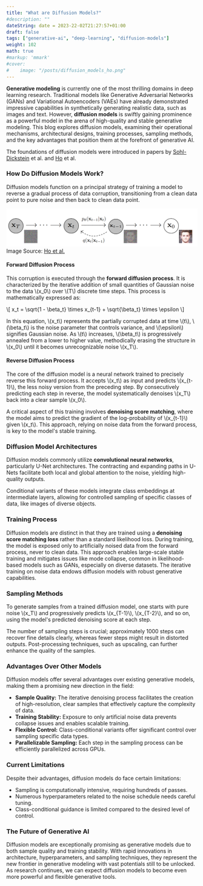 ```yaml
---
title: "What are Diffusion Models?"
#description: ""
dateString: date = 2023-22-02T21:27:57+01:00
draft: false
tags: ["generative-ai", "deep-learning", "diffusion-models"]
weight: 102
math: true
#markup: 'mmark'
#cover:
#    image: "/posts/diffusion_models_ho.png"
---
```


**Generative modeling** is currently one of the most thrilling domains in deep learning research. 
Traditional models like Generative Adversarial Networks (GANs) and Variational Autoencoders (VAEs) have already demonstrated impressive capabilities in synthetically generating realistic data, such as images and text. However, **diffusion models** is swiftly gaining prominence as a powerful model in the arena of high-quality and stable generative modeling. This blog explores diffusion models, examining their operational mechanisms, architectural designs, training processes, sampling methods, and the key advantages that position them at the forefront of generative AI.

The foundations of diffusion models were introduced in papers by [Sohl-Dickstein](https://arxiv.org/pdf/1503.03585.pdf) et al. and [Ho](https://arxiv.org/pdf/2006.11239.pdf) et al.

### How Do Diffusion Models Work?

Diffusion models function on a principal strategy of training a model to reverse a gradual process of data corruption, transitioning from a clean data point to pure noise and then back to clean data point.

![asd](/posts/diffusion_models_ho.png)
Image Source: [Ho et al.](https://arxiv.org/abs/2006.11239)
#### Forward Diffusion Process

This corruption is executed through the **forward diffusion process**. It is characterized by the iterative addition of small quantities of Gaussian noise to the data \\(x_0\\) over \\(T\\) discrete time steps. This process is mathematically expressed as:

\\[ x_t = \\sqrt{1 - \\beta_t} \\times x_{t-1} + \\sqrt{\\beta_t} \\times \\epsilon \\]

In this equation, \\(x_t\\) represents the partially corrupted data at time \\(t\\), \\(\\beta_t\\) is the noise parameter that controls variance, and \\(\\epsilon\\) signifies Gaussian noise. As \\(t\\) increases, \\(\\beta_t\\) is progressively annealed from a lower to higher value, methodically erasing the structure in \\(x_0\\) until it becomes unrecognizable noise \\(x_T\\).

#### Reverse Diffusion Process

The core of the diffusion model is a neural network trained to precisely reverse this forward process. It accepts \\(x_t\\) as input and predicts \\(x_{t-1}\\), the less noisy version from the preceding step. By consecutively predicting each step in reverse, the model systematically denoises \\(x_T\\) back into a clear sample \\(x_0\\).

A critical aspect of this training involves **denoising score matching**, where the model aims to predict the gradient of the log-probability of \\(x_{t-1}\\) given \\(x_t\\). This approach, relying on noise data from the forward process, is key to the model's stable training.

### Diffusion Model Architectures

Diffusion models commonly utilize **convolutional neural networks**, particularly U-Net architectures. The contracting and expanding paths in U-Nets facilitate both local and global attention to the noise, yielding high-quality outputs.

Conditional variants of these models integrate class embeddings at intermediate layers, allowing for controlled sampling of specific classes of data, like images of diverse objects.

### Training Process

Diffusion models are distinct in that they are trained using a **denoising score matching loss** rather than a standard likelihood loss. During training, the model is exposed only to artificially noised data from the forward process, never to clean data. This approach enables large-scale stable training and mitigates issues like mode collapse, common in likelihood-based models such as GANs, especially on diverse datasets. The iterative training on noise data endows diffusion models with robust generative capabilities.

### Sampling Methods

To generate samples from a trained diffusion model, one starts with pure noise \\(x_T\\) and progressively predicts \\(x_{T-1}\\), \\(x_{T-2}\\), and so on, using the model's predicted denoising score at each step.

The number of sampling steps is crucial; approximately 1000 steps can recover fine details clearly, whereas fewer steps might result in distorted outputs. Post-processing techniques, such as upscaling, can further enhance the quality of the samples.

### Advantages Over Other Models

Diffusion models offer several advantages over existing generative models, making them a promising new direction in the field:

- **Sample Quality:** The iterative denoising process facilitates the creation of high-resolution, clear samples that effectively capture the complexity of data.
- **Training Stability:** Exposure to only artificial noise data prevents collapse issues and enables scalable training.
- **Flexible Control:** Class-conditional variants offer significant control over sampling specific data types.
- **Parallelizable Sampling:** Each step in the sampling process can be efficiently parallelized across GPUs.

### Current Limitations

Despite their advantages, diffusion models do face certain limitations:

- Sampling is computationally intensive, requiring hundreds of passes.
- Numerous hyperparameters related to the noise schedule needs careful tuning.
- Class-conditional guidance is limited compared to the desired level of control.

### The Future of Generative AI
Diffusion models are exceptionally promising as generative models due to both sample quality and training stability. With rapid innovations in architecture, hyperparameters, and sampling techniques, they represent the new frontier in generative modeling with vast potentials still to be unlocked. As research continues, we can expect diffusion models to become even more powerful and flexible generative tools.


